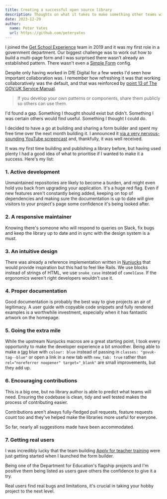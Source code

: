 ```yaml
---
title: Creating a successful open source library
description: Thoughts on what it takes to make something other teams will use
date: 2023-12-29
author:
  name: Peter Yates
  url: https://github.com/peteryates
---
```


I joined the [Get School Experience](https://schoolexperience.education.gov.uk/) team in 2019 and it was my first role in a government department. Our biggest challenge was to work out how to build a multi-page form and I was surprised there wasn't already an established pattern. There wasn't even a [Simple Form](https://github.com/heartcombo/simple_form) config.

Despite only having worked in DfE Digital for a few weeks I'd seen how important collaboration was. I remember how refreshing it was that working collaboratively was the default, and that was reinforced by [point 13 of The GOV.UK Service Manual](https://www.gov.uk/service-manual/service-standard/point-13-use-common-standards-components-patterns).

> If you develop your own patterns or components, share them publicly so others can use them.

I'd found a gap. Something I thought should exist but didn't. Something I was certain others would find useful. Something I thought I could do.

I decided to have a go at building and sharing a form builder and spent my free time over the next month building it. I announced it [via a very nervous-sounding YouTube screencast](https://www.gov.uk/service-manual/service-standard/point-13-use-common-standards-components-patterns) and, thankfully, it was well received.

It was my first time building and publishing a library before, but having used plenty I had a good idea of what to prioritise if I wanted to make it a success. Here's my list:

### 1. Active development 

Unmaintained repositories are likely to become a burden, and might even hold you back from upgrading your application. It's a huge red flag. Even if new features aren't constantly being added, keeping on top of dependencies and making sure the documentation is up to date will give visitors to your project's page some confidence it's being looked after.

### 2. A responsive maintainer

Knowing there's someone who will respond to queries on Slack, fix bugs and keep the library up to date and in sync with the design system is a must.

### 3. An intuitive design

There was already a reference implementation written in [Nunjucks](https://mozilla.github.io/nunjucks/) that would provide inspiration but this had to feel like Rails. We use blocks instead of strings of HTML, we use `snake_case` instead of `camelCase`. If the ergonomics weren't right developers wouldn't use it.

### 4. Proper documentation

Good documentation is probably the best way to give projects an air of legitimacy. A user guide with copyable code snippets and fully rendered examples is a worthwhile investment, especially when it has fantastic artwork on the homepage.

<!-- TODO: screenshots of the guide homepages? -->

### 5. Going the extra mile

While the upstream Nunjucks macros are a great starting point, I took every opportunity to make the developer experience a bit smoother. Being able to make a [tag](https://design-system.service.gov.uk/components/tag/) blue with `colour: blue` instead of passing in `classes: "govuk-tag--blue"` or open a link in a new tab with `new_tab: true` rather than `rel="noreferrer noopener" target="_blank"` are small improvements, but they add up.

### 6. Encouraging contributions

This is a big one, but no library author is able to predict what teams will need. Ensuring the codebase is clean, tidy and well tested makes the process of contributing easier.

Contributions aren't always fully-fledged pull requests, feature requests count too and they've helped make the libraries more useful for everyone.

So far, nearly all suggestions made have been accommodated.

### 7. Getting real users

I was incredibly lucky that the team building [Apply for teacher training](https://www.gov.uk/apply-for-teacher-training) were just getting started when I launched the form builder.

Being one of the Department for Education's flagship projects and I'm positive them being listed as users gave others the confidence to give it a try.

Real users find real bugs and limitations, it's crucial in taking your hobby project to the next level.
